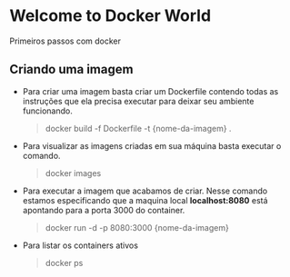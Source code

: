 # Welcome to Docker World

Primeiros passos com docker


## Criando uma imagem

- Para criar uma imagem basta criar um Dockerfile contendo todas as instruções que ela precisa executar para deixar seu ambiente funcionando.
	> docker build -f Dockerfile -t {nome-da-imagem} .

- Para visualizar as imagens criadas em sua máquina basta executar o comando.
	> docker images

- Para executar a imagem que acabamos de criar. Nesse comando estamos especificando que a maquina local **localhost:8080** está apontando para a porta 3000 do container.
	> docker run -d -p 8080:3000 {nome-da-imagem}
	
- Para listar os containers ativos 
	> docker ps